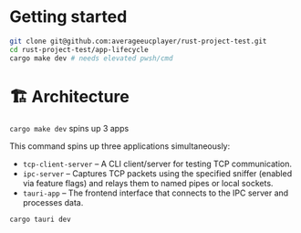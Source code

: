 
# Getting started

```sh
git clone git@github.com:averageeucplayer/rust-project-test.git
cd rust-project-test/app-lifecycle
cargo make dev # needs elevated pwsh/cmd
```

# 🏗️ Architecture

`cargo make dev` spins up 3 apps

This command spins up three applications simultaneously:
- `tcp-client-server` – A CLI client/server for testing TCP communication.
- `ipc-server` – Captures TCP packets using the specified sniffer (enabled via feature flags) and relays them to named pipes or local sockets.
- `tauri-app` – The frontend interface that connects to the IPC server and processes data.

```
cargo tauri dev
```